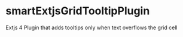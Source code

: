 smartExtjsGridTooltipPlugin
===========================

Extjs 4 Plugin that adds tooltips only when text overflows the grid cell
